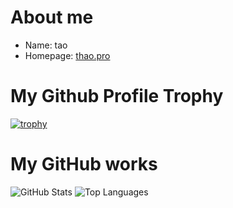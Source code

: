 # About me

- Name: tao
- Homepage: [thao.pro](https://thao.pro)

# My Github Profile Trophy

[![trophy](https://github-profile-trophy.vercel.app/?username=thao0108&theme=radical&theme=dracula)](https://github-profile-trophy)

# My GitHub works

![GitHub Stats](https://github-readme-stats.vercel.app/api?username=thao0108&count_private=true&show_icons=true&theme=radical)
![Top Languages](https://github-readme-stats.vercel.app/api/top-langs/?username=thao0108&layout=compact&theme=radical)
